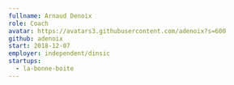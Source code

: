 ```yaml
---
fullname: Arnaud Denoix
role: Coach 
avatar: https://avatars3.githubusercontent.com/adenoix?s=600
github: adenoix
start: 2018-12-07
employer: independent/dinsic
startups:
  - la-bonne-boite
---
```



